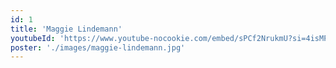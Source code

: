 ```yaml
---
id: 1
title: 'Maggie Lindemann'
youtubeId: 'https://www.youtube-nocookie.com/embed/sPCf2NrukmU?si=4isMPgk0ck_OjrDa'
poster: './images/maggie-lindemann.jpg'
---
```

